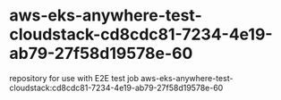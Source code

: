 # aws-eks-anywhere-test-cloudstack-cd8cdc81-7234-4e19-ab79-27f58d19578e-60
repository for use with E2E test job aws-eks-anywhere-test-cloudstack:cd8cdc81-7234-4e19-ab79-27f58d19578e-60
